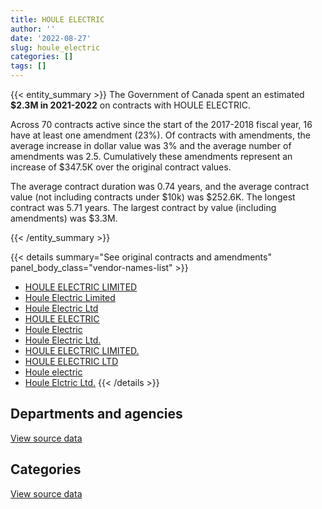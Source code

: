 ```yaml
---
title: HOULE ELECTRIC
author: ''
date: '2022-08-27'
slug: houle_electric
categories: []
tags: []
---
```


<script src="/rmarkdown-libs/htmlwidgets/htmlwidgets.js"></script>
<link href="/rmarkdown-libs/datatables-css/datatables-crosstalk.css" rel="stylesheet" />
<script src="/rmarkdown-libs/datatables-binding/datatables.js"></script>
<script src="/rmarkdown-libs/jquery/jquery-3.6.0.min.js"></script>
<link href="/rmarkdown-libs/dt-core-bootstrap/css/dataTables.bootstrap.min.css" rel="stylesheet" />
<link href="/rmarkdown-libs/dt-core-bootstrap/css/dataTables.bootstrap.extra.css" rel="stylesheet" />
<script src="/rmarkdown-libs/dt-core-bootstrap/js/jquery.dataTables.min.js"></script>
<script src="/rmarkdown-libs/dt-core-bootstrap/js/dataTables.bootstrap.min.js"></script>
<link href="/rmarkdown-libs/crosstalk/css/crosstalk.min.css" rel="stylesheet" />
<script src="/rmarkdown-libs/crosstalk/js/crosstalk.min.js"></script>
<script src="/rmarkdown-libs/htmlwidgets/htmlwidgets.js"></script>
<link href="/rmarkdown-libs/datatables-css/datatables-crosstalk.css" rel="stylesheet" />
<script src="/rmarkdown-libs/datatables-binding/datatables.js"></script>
<script src="/rmarkdown-libs/jquery/jquery-3.6.0.min.js"></script>
<link href="/rmarkdown-libs/dt-core-bootstrap/css/dataTables.bootstrap.min.css" rel="stylesheet" />
<link href="/rmarkdown-libs/dt-core-bootstrap/css/dataTables.bootstrap.extra.css" rel="stylesheet" />
<script src="/rmarkdown-libs/dt-core-bootstrap/js/jquery.dataTables.min.js"></script>
<script src="/rmarkdown-libs/dt-core-bootstrap/js/dataTables.bootstrap.min.js"></script>
<link href="/rmarkdown-libs/crosstalk/css/crosstalk.min.css" rel="stylesheet" />
<script src="/rmarkdown-libs/crosstalk/js/crosstalk.min.js"></script>

{{< entity_summary >}}
The Government of Canada spent an estimated **\$2.3M in 2021-2022** on contracts with HOULE ELECTRIC.

Across 70 contracts active since the start of the 2017-2018 fiscal year, 16 have at least one amendment (23%). Of contracts with amendments, the average increase in dollar value was 3% and the average number of amendments was 2.5. Cumulatively these amendments represent an increase of \$347.5K over the original contract values.

The average contract duration was 0.74 years, and the average contract value (not including contracts under \$10k) was \$252.6K. The longest contract was 5.71 years. The largest contract by value (including amendments) was \$3.3M.

{{< /entity_summary >}}

{{< details summary="See original contracts and amendments" panel_body_class="vendor-names-list" >}}
- [HOULE ELECTRIC LIMITED](https://search.open.canada.ca/en/ct/?sort=contract_value_f%20desc&page=1&search_text=%22HOULE%20ELECTRIC%20LIMITED%22)
- [Houle Electric Limited](https://search.open.canada.ca/en/ct/?sort=contract_value_f%20desc&page=1&search_text=%22Houle%20Electric%20Limited%22)
- [Houle Electric Ltd](https://search.open.canada.ca/en/ct/?sort=contract_value_f%20desc&page=1&search_text=%22Houle%20Electric%20Ltd%22)
- [HOULE ELECTRIC](https://search.open.canada.ca/en/ct/?sort=contract_value_f%20desc&page=1&search_text=%22HOULE%20ELECTRIC%22)
- [Houle Electric](https://search.open.canada.ca/en/ct/?sort=contract_value_f%20desc&page=1&search_text=%22Houle%20Electric%22)
- [Houle Electric Ltd.](https://search.open.canada.ca/en/ct/?sort=contract_value_f%20desc&page=1&search_text=%22Houle%20Electric%20Ltd.%22)
- [HOULE ELECTRIC LIMITED.](https://search.open.canada.ca/en/ct/?sort=contract_value_f%20desc&page=1&search_text=%22HOULE%20ELECTRIC%20LIMITED.%22)
- [HOULE ELECTRIC LTD](https://search.open.canada.ca/en/ct/?sort=contract_value_f%20desc&page=1&search_text=%22HOULE%20ELECTRIC%20LTD%22)
- [Houle electric](https://search.open.canada.ca/en/ct/?sort=contract_value_f%20desc&page=1&search_text=%22Houle%20electric%22)
- [Houle Elctric Ltd.](https://search.open.canada.ca/en/ct/?sort=contract_value_f%20desc&page=1&search_text=%22Houle%20Elctric%20Ltd.%22)
{{< /details >}}

## Departments and agencies

<div id="htmlwidget-1" style="width:100%;height:auto;" class="datatables html-widget"></div>
<script type="application/json" data-for="htmlwidget-1">{"x":{"style":"bootstrap","filter":"none","vertical":false,"data":[["<a href=\"/departments/aafc-aac/\">Agriculture and Agri-Food Canada<\/a>","<a href=\"/departments/csc-scc/\">Correctional Service of Canada<\/a>","<a href=\"/departments/dfo-mpo/\">Fisheries and Oceans Canada<\/a>","<a href=\"/departments/dnd-mdn/\">National Defence<\/a>","<a href=\"/departments/ec/\">Environment and Climate Change Canada<\/a>","<a href=\"/departments/nrc-cnrc/\">National Research Council Canada<\/a>","<a href=\"/departments/pwgsc-tpsgc/\">Public Services and Procurement Canada<\/a>","<a href=\"/departments/tc/\">Transport Canada<\/a>"],[108760.05,194016.73,343091.31,1782042.75,null,null,3751632.76,null],[2872.18,1311674,37751.7,366049.15,null,50225.96,964117.05,null],[88870.93,1613987.12,102182.85,268319.42,null,22025.15,805355.6,null],[11628.75,143029.43,null,1310356.98,6482.61,null,806766.5,41629.36]],"container":"<table class=\"table table-striped table-hover row-border order-column display\">\n  <thead>\n    <tr>\n      <th>Department<\/th>\n      <th>2018-2019<\/th>\n      <th>2019-2020<\/th>\n      <th>2020-2021<\/th>\n      <th>2021-2022<\/th>\n    <\/tr>\n  <\/thead>\n<\/table>","options":{"order":[[4,"desc"]],"pageLength":10,"autoWidth":true,"columnDefs":[{"targets":1,"render":"function(data, type, row, meta) {\n    return type !== 'display' ? data : DTWidget.formatCurrency(data, \"$\", 2, 3, \",\", \".\", true, null);\n  }"},{"targets":2,"render":"function(data, type, row, meta) {\n    return type !== 'display' ? data : DTWidget.formatCurrency(data, \"$\", 2, 3, \",\", \".\", true, null);\n  }"},{"targets":3,"render":"function(data, type, row, meta) {\n    return type !== 'display' ? data : DTWidget.formatCurrency(data, \"$\", 2, 3, \",\", \".\", true, null);\n  }"},{"targets":4,"render":"function(data, type, row, meta) {\n    return type !== 'display' ? data : DTWidget.formatCurrency(data, \"$\", 2, 3, \",\", \".\", true, null);\n  }"},{"width":"16%","targets":[1,2,3,4]},{"className":"dt-right","targets":[1,2,3,4]}],"orderClasses":false}},"evals":["options.columnDefs.0.render","options.columnDefs.1.render","options.columnDefs.2.render","options.columnDefs.3.render"],"jsHooks":[]}</script>
<p class="text-right">
<a href="https://github.com/GoC-Spending/contracts-data/tree/main/data/out/vendors/houle_electric/summary_by_fiscal_year_by_department.csv" class="source-data-link btn btn-link">View source data</a>
</p>

## Categories

<div id="htmlwidget-2" style="width:100%;height:auto;" class="datatables html-widget"></div>
<script type="application/json" data-for="htmlwidget-2">{"x":{"style":"bootstrap","filter":"none","vertical":false,"data":[["<a href=\"/categories/1_facilities_and_construction/\">Facilities and construction<\/a>","<a href=\"/categories/6_industrial_products_and_services/\">Industrial products and services<\/a>"],[2683507.73,3496035.88],[1421016.04,1311674],[1276464.35,1624276.72],[2160505.2,159388.43]],"container":"<table class=\"table table-striped table-hover row-border order-column display\">\n  <thead>\n    <tr>\n      <th>Category<\/th>\n      <th>2018-2019<\/th>\n      <th>2019-2020<\/th>\n      <th>2020-2021<\/th>\n      <th>2021-2022<\/th>\n    <\/tr>\n  <\/thead>\n<\/table>","options":{"order":[[4,"desc"]],"dom":"t","pageLength":30,"autoWidth":true,"columnDefs":[{"targets":1,"render":"function(data, type, row, meta) {\n    return type !== 'display' ? data : DTWidget.formatCurrency(data, \"$\", 2, 3, \",\", \".\", true, null);\n  }"},{"targets":2,"render":"function(data, type, row, meta) {\n    return type !== 'display' ? data : DTWidget.formatCurrency(data, \"$\", 2, 3, \",\", \".\", true, null);\n  }"},{"targets":3,"render":"function(data, type, row, meta) {\n    return type !== 'display' ? data : DTWidget.formatCurrency(data, \"$\", 2, 3, \",\", \".\", true, null);\n  }"},{"targets":4,"render":"function(data, type, row, meta) {\n    return type !== 'display' ? data : DTWidget.formatCurrency(data, \"$\", 2, 3, \",\", \".\", true, null);\n  }"},{"width":"16%","targets":[1,2,3,4]},{"className":"dt-right","targets":[1,2,3,4]}],"orderClasses":false,"lengthMenu":[10,25,30,50,100]}},"evals":["options.columnDefs.0.render","options.columnDefs.1.render","options.columnDefs.2.render","options.columnDefs.3.render"],"jsHooks":[]}</script>
<p class="text-right">
<a href="https://github.com/GoC-Spending/contracts-data/tree/main/data/out/vendors/houle_electric/summary_by_fiscal_year_by_category.csv" class="source-data-link btn btn-link">View source data</a>
</p>
